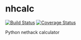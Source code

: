 nhcalc
======
[![Build Status](https://travis-ci.org/Wooble/nhcalc.svg)](https://travis-ci.org/Wooble/nhcalc)
[![Coverage Status](https://coveralls.io/repos/Wooble/nhcalc/badge.png)](https://coveralls.io/r/Wooble/nhcalc)

Python nethack calculator
